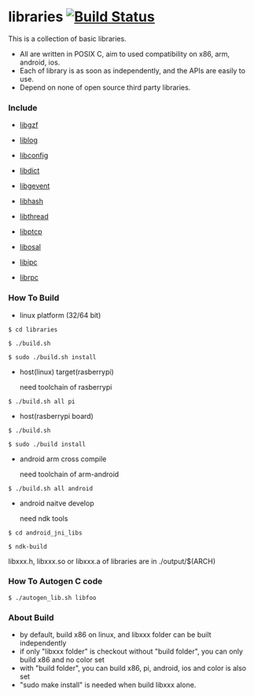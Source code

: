 # libraries [![Build Status](https://travis-ci.org/gozfree/libraries.svg?branch=master)](https://travis-ci.org/gozfree/libraries)

  This is a collection of basic libraries.
  * All are written in POSIX C, aim to used compatibility on x86, arm, android, ios.
  * Each of library is as soon as independently, and the APIs are easily to use.
  * Depend on none of open source third party libraries.

### Include

  * [libgzf](libgzf/README.md)

  * [liblog](liblog/README.md)

  * [libconfig](libconfig/README.md)

  * [libdict](libdict/README.md)

  * [libgevent](libgevent/README.md)

  * [libhash](libhash/README.md)

  * [libthread](libthread/README.md)

  * [libptcp](libptcp/README.md)

  * [libosal](libosal/README.md)

  * [libipc](libipc/README.md)

  * [librpc](librpc/README.md)

### How To Build
  * linux platform (32/64 bit)

   `$ cd libraries`

   `$ ./build.sh`

   `$ sudo ./build.sh install`

  * host(linux) target(rasberrypi)

    need toolchain of rasberrypi

   `$ ./build.sh all pi`

  * host(rasberrypi board)

   `$ ./build.sh`

   `$ sudo ./build install`

  * android arm cross compile

    need toolchain of arm-android

   `$ ./build.sh all android`

  * android naitve develop

    need ndk tools

   `$ cd android_jni_libs`

   `$ ndk-build`

   libxxx.h, libxxx.so or libxxx.a of libraries are in ./output/$(ARCH)

### How To Autogen C code
  `$ ./autogen_lib.sh libfoo`

### About Build
  * by default, build x86 on linux, and libxxx folder can be built independently
  * if only "libxxx folder" is checkout without "build folder", you can only build x86 and no color set
  * with "build folder", you can build x86, pi, android, ios and color is also set
  * "sudo make install" is needed when build libxxx alone.


